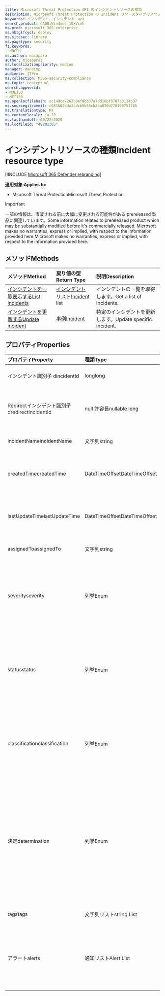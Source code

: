 ```yaml
---
title: Microsoft Threat Protection API のインシデントリソースの種類
description: Microsoft Threat Protection の Incident リソースタイプのメソッドとプロパティについて説明します。
keywords: インシデント、インシデント、api
search.product: eADQiWindows 10XVcnh
ms.prod: microsoft-365-enterprise
ms.mktglfcycl: deploy
ms.sitesec: library
ms.pagetype: security
f1.keywords:
- NOCSH
ms.author: macapara
author: mjcaparas
ms.localizationpriority: medium
manager: dansimp
audience: ITPro
ms.collection: M365-security-compliance
ms.topic: conceptual
search.appverid:
- MOE150
- MET150
ms.openlocfilehash: ac149ca7263b8ef8bb37a7dd18bf0787a3114b37
ms.sourcegitcommit: c083602dda3cdcb5b58cb8aa070d77019075f765
ms.translationtype: MT
ms.contentlocale: ja-JP
ms.lasthandoff: 09/22/2020
ms.locfileid: "48201305"
---
```

# <a name="incident-resource-type"></a><span data-ttu-id="207ba-104">インシデントリソースの種類</span><span class="sxs-lookup"><span data-stu-id="207ba-104">Incident resource type</span></span>

[!INCLUDE [Microsoft 365 Defender rebranding](../includes/microsoft-defender.md)]


<span data-ttu-id="207ba-105">**適用対象:**</span><span class="sxs-lookup"><span data-stu-id="207ba-105">**Applies to:**</span></span>
- <span data-ttu-id="207ba-106">Microsoft Threat Protection</span><span class="sxs-lookup"><span data-stu-id="207ba-106">Microsoft Threat Protection</span></span>

>[!IMPORTANT] 
><span data-ttu-id="207ba-107">一部の情報は、市販される前に大幅に変更される可能性がある prereleased 製品に関連しています。</span><span class="sxs-lookup"><span data-stu-id="207ba-107">Some information relates to prereleased product which may be substantially modified before it's commercially released.</span></span> <span data-ttu-id="207ba-108">Microsoft makes no warranties, express or implied, with respect to the information provided here.</span><span class="sxs-lookup"><span data-stu-id="207ba-108">Microsoft makes no warranties, express or implied, with respect to the information provided here.</span></span>

## <a name="methods"></a><span data-ttu-id="207ba-109">メソッド</span><span class="sxs-lookup"><span data-stu-id="207ba-109">Methods</span></span>

<span data-ttu-id="207ba-110">メソッド</span><span class="sxs-lookup"><span data-stu-id="207ba-110">Method</span></span> |<span data-ttu-id="207ba-111">戻り値の型</span><span class="sxs-lookup"><span data-stu-id="207ba-111">Return Type</span></span> |<span data-ttu-id="207ba-112">説明</span><span class="sxs-lookup"><span data-stu-id="207ba-112">Description</span></span>
:---|:---|:---
[<span data-ttu-id="207ba-113">インシデントを一覧表示する</span><span class="sxs-lookup"><span data-stu-id="207ba-113">List incidents</span></span>](api-list-incidents.md) | <span data-ttu-id="207ba-114">[インシデント](api-incident.md) リスト</span><span class="sxs-lookup"><span data-stu-id="207ba-114">[Incident](api-incident.md) list</span></span> | <span data-ttu-id="207ba-115">インシデントの一覧を取得します。</span><span class="sxs-lookup"><span data-stu-id="207ba-115">Get a list of incidents.</span></span>
[<span data-ttu-id="207ba-116">インシデントを更新する</span><span class="sxs-lookup"><span data-stu-id="207ba-116">Update incident</span></span>](api-update-incidents.md) | [<span data-ttu-id="207ba-117">事例</span><span class="sxs-lookup"><span data-stu-id="207ba-117">Incident</span></span>](api-incident.md) | <span data-ttu-id="207ba-118">特定のインシデントを更新します。</span><span class="sxs-lookup"><span data-stu-id="207ba-118">Update specific incident.</span></span>


## <a name="properties"></a><span data-ttu-id="207ba-119">プロパティ</span><span class="sxs-lookup"><span data-stu-id="207ba-119">Properties</span></span>

<span data-ttu-id="207ba-120">プロパティ</span><span class="sxs-lookup"><span data-stu-id="207ba-120">Property</span></span> |    <span data-ttu-id="207ba-121">種類</span><span class="sxs-lookup"><span data-stu-id="207ba-121">Type</span></span>    |    <span data-ttu-id="207ba-122">説明</span><span class="sxs-lookup"><span data-stu-id="207ba-122">Description</span></span>
:---|:---|:---
<span data-ttu-id="207ba-123">インシデント識別子 d</span><span class="sxs-lookup"><span data-stu-id="207ba-123">incidentId</span></span> | <span data-ttu-id="207ba-124">long</span><span class="sxs-lookup"><span data-stu-id="207ba-124">long</span></span> | <span data-ttu-id="207ba-125">インシデントの一意の ID。</span><span class="sxs-lookup"><span data-stu-id="207ba-125">Incident unique ID.</span></span>
<span data-ttu-id="207ba-126">Redirectインシデント識別子 d</span><span class="sxs-lookup"><span data-stu-id="207ba-126">redirectIncidentId</span></span> | <span data-ttu-id="207ba-127">null 許容長</span><span class="sxs-lookup"><span data-stu-id="207ba-127">nullable long</span></span> | <span data-ttu-id="207ba-128">現在のインシデントが結合されたインシデント ID。</span><span class="sxs-lookup"><span data-stu-id="207ba-128">The Incident ID the current Incident was merged to.</span></span>
<span data-ttu-id="207ba-129">incidentName</span><span class="sxs-lookup"><span data-stu-id="207ba-129">incidentName</span></span> | <span data-ttu-id="207ba-130">文字列</span><span class="sxs-lookup"><span data-stu-id="207ba-130">string</span></span> | <span data-ttu-id="207ba-131">インシデントの名前。</span><span class="sxs-lookup"><span data-stu-id="207ba-131">The name of the Incident.</span></span>
<span data-ttu-id="207ba-132">createdTime</span><span class="sxs-lookup"><span data-stu-id="207ba-132">createdTime</span></span> | <span data-ttu-id="207ba-133">DateTimeOffset</span><span class="sxs-lookup"><span data-stu-id="207ba-133">DateTimeOffset</span></span> | <span data-ttu-id="207ba-134">インシデントが作成された日付と時刻 (UTC)。</span><span class="sxs-lookup"><span data-stu-id="207ba-134">The date and time (in UTC) the Incident was created.</span></span>
<span data-ttu-id="207ba-135">lastUpdateTime</span><span class="sxs-lookup"><span data-stu-id="207ba-135">lastUpdateTime</span></span> | <span data-ttu-id="207ba-136">DateTimeOffset</span><span class="sxs-lookup"><span data-stu-id="207ba-136">DateTimeOffset</span></span> | <span data-ttu-id="207ba-137">インシデントが最後に更新された日付と時刻 (UTC)。</span><span class="sxs-lookup"><span data-stu-id="207ba-137">The date and time (in UTC) the Incident was last updated.</span></span>
<span data-ttu-id="207ba-138">assignedTo</span><span class="sxs-lookup"><span data-stu-id="207ba-138">assignedTo</span></span> | <span data-ttu-id="207ba-139">文字列</span><span class="sxs-lookup"><span data-stu-id="207ba-139">string</span></span> | <span data-ttu-id="207ba-140">インシデントの所有者。</span><span class="sxs-lookup"><span data-stu-id="207ba-140">Owner of the Incident.</span></span>
<span data-ttu-id="207ba-141">severity</span><span class="sxs-lookup"><span data-stu-id="207ba-141">severity</span></span> | <span data-ttu-id="207ba-142">列挙</span><span class="sxs-lookup"><span data-stu-id="207ba-142">Enum</span></span> | <span data-ttu-id="207ba-143">インシデントの重大度。</span><span class="sxs-lookup"><span data-stu-id="207ba-143">Severity of the Incident.</span></span> <span data-ttu-id="207ba-144">可能な値は ```UnSpecified``` 、、、 ```Informational``` ```Low``` 、 ```Medium``` ```High``` です。</span><span class="sxs-lookup"><span data-stu-id="207ba-144">Possible values are: ```UnSpecified```, ```Informational```, ```Low```, ```Medium``` and ```High```.</span></span>
<span data-ttu-id="207ba-145">status</span><span class="sxs-lookup"><span data-stu-id="207ba-145">status</span></span> | <span data-ttu-id="207ba-146">列挙</span><span class="sxs-lookup"><span data-stu-id="207ba-146">Enum</span></span> | <span data-ttu-id="207ba-147">インシデントの現在の状態を指定します。</span><span class="sxs-lookup"><span data-stu-id="207ba-147">Specifies the current status of the incident.</span></span> <span data-ttu-id="207ba-148">可能な値は ```Active``` 、、、 ```Resolved``` ```Redirected``` です。</span><span class="sxs-lookup"><span data-stu-id="207ba-148">Possible values are: ```Active```, ```Resolved``` and ```Redirected```.</span></span>
<span data-ttu-id="207ba-149">classification</span><span class="sxs-lookup"><span data-stu-id="207ba-149">classification</span></span> | <span data-ttu-id="207ba-150">列挙</span><span class="sxs-lookup"><span data-stu-id="207ba-150">Enum</span></span> | <span data-ttu-id="207ba-151">インシデントの仕様。</span><span class="sxs-lookup"><span data-stu-id="207ba-151">Specification of the incident.</span></span> <span data-ttu-id="207ba-152">可能な値は ```Unknown```、```FalsePositive```、```TruePositive``` です。</span><span class="sxs-lookup"><span data-stu-id="207ba-152">Possible values are: ```Unknown```, ```FalsePositive```, ```TruePositive```.</span></span>
<span data-ttu-id="207ba-153">決定</span><span class="sxs-lookup"><span data-stu-id="207ba-153">determination</span></span> | <span data-ttu-id="207ba-154">列挙</span><span class="sxs-lookup"><span data-stu-id="207ba-154">Enum</span></span> | <span data-ttu-id="207ba-155">インシデントの決定を指定します。</span><span class="sxs-lookup"><span data-stu-id="207ba-155">Specifies the determination of the incident.</span></span> <span data-ttu-id="207ba-156">可能な値は、```NotAvailable```、```Apt```、```Malware```、```SecurityPersonnel```、```SecurityTesting```、```UnwantedSoftware```、```Other``` です。</span><span class="sxs-lookup"><span data-stu-id="207ba-156">Possible values are: ```NotAvailable```, ```Apt```, ```Malware```, ```SecurityPersonnel```, ```SecurityTesting```, ```UnwantedSoftware```, ```Other```.</span></span>
<span data-ttu-id="207ba-157">tags</span><span class="sxs-lookup"><span data-stu-id="207ba-157">tags</span></span> | <span data-ttu-id="207ba-158">文字列リスト</span><span class="sxs-lookup"><span data-stu-id="207ba-158">string List</span></span> | <span data-ttu-id="207ba-159">インシデントタグのリスト。</span><span class="sxs-lookup"><span data-stu-id="207ba-159">List of Incident tags.</span></span>
<span data-ttu-id="207ba-160">アラート</span><span class="sxs-lookup"><span data-stu-id="207ba-160">alerts</span></span> | <span data-ttu-id="207ba-161">通知リスト</span><span class="sxs-lookup"><span data-stu-id="207ba-161">Alert List</span></span> | <span data-ttu-id="207ba-162">関連する通知のリスト。</span><span class="sxs-lookup"><span data-stu-id="207ba-162">List of related alerts.</span></span> <span data-ttu-id="207ba-163">「 [List インシデント](api-list-incidents.md) API ドキュメント」の例を参照してください。</span><span class="sxs-lookup"><span data-stu-id="207ba-163">See examples at [List incidents](api-list-incidents.md) API documentation.</span></span>

